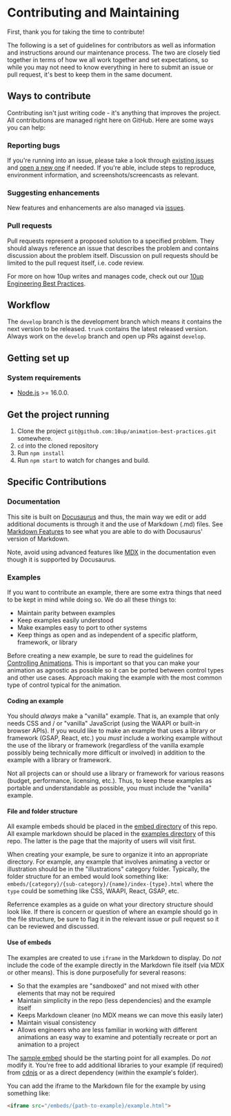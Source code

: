 # Contributing and Maintaining

First, thank you for taking the time to contribute!

The following is a set of guidelines for contributors as well as information and instructions around our maintenance process. The two are closely tied together in terms of how we all work together and set expectations, so while you may not need to know everything in here to submit an issue or pull request, it's best to keep them in the same document.

## Ways to contribute

Contributing isn't just writing code - it's anything that improves the project. All contributions are managed right here on GitHub. Here are some ways you can help:

### Reporting bugs

If you're running into an issue, please take a look through [existing issues](https://github.com/10up/animation-best-practices/issues) and [open a new one](https://github.com/10up/animation-best-practices/issues/new) if needed.  If you're able, include steps to reproduce, environment information, and screenshots/screencasts as relevant.

### Suggesting enhancements

New features and enhancements are also managed via [issues](https://github.com/10up/animation-best-practices/issues).

### Pull requests

Pull requests represent a proposed solution to a specified problem.  They should always reference an issue that describes the problem and contains discussion about the problem itself.  Discussion on pull requests should be limited to the pull request itself, i.e. code review.

For more on how 10up writes and manages code, check out our [10up Engineering Best Practices](https://10up.github.io/Engineering-Best-Practices/).

## Workflow

The `develop` branch is the development branch which means it contains the next version to be released. `trunk` contains the latest released version.  Always work on the `develop` branch and open up PRs against `develop`.

## Getting set up

### System requirements

- [Node.js](https://nodejs.org/) >= 16.0.0. 

## Get the project running
1. Clone the project `git@github.com:10up/animation-best-practices.git` somewhere.
1. `cd` into the cloned repository
1. Run `npm install`
1. Run `npm start` to watch for changes and build.


## Specific Contributions

### Documentation

This site is built on [Docusaurus](https://docusaurus.io/) and thus, the main way we edit or add additional documents is through it and the use of Markdown (.md) files. See [Markdown Features](https://docusaurus.io/docs/markdown-features) to see what you are able to do with Docusaurus' version of Markdown.

Note, avoid using advanced features like [MDX](https://mdxjs.com/) in the documentation even though it is supported by Docusaurus.

### Examples

If you want to contribute an example, there are some extra things that need to be kept in mind while doing so. We do all these things to:

- Maintain parity between examples 
- Keep examples easily understood
- Make examples easy to port to other systems
- Keep things as open and as independent of a specific platform, framework, or library

Before creating a new example, be sure to read the guidelines for [Controlling Animations](https://github.com/10up/animation-best-practices/guidelines/controlling-animations.md). This is important so that you can make your animation as agnostic as possible so it can be ported between control types and other use cases. Approach making the example with the most common type of control typical for the animation.

#### Coding an example

You should _always_ make a "vanilla" example. That is, an example that only needs CSS and / or "vanilla" JavaScript (using the WAAPI or built-in browser APIs). If you would like to make an example that uses a library or framework (GSAP, React, etc.) you _must_ include a working example without the use of the library or framework (regardless of the vanilla example possibly being technically more difficult or involved) in addition to the example with a library or framework.

Not all projects can or should use a library or framework for various reasons (budget, performance, licensing, etc.). Thus, to keep these examples as portable and understandable as possible, you must include the "vanilla" example.

#### File and folder structure

All example embeds should be placed in the [embed directory](https://github.com/10up/animation-best-practices/static/embeds/) of this repo. All example markdown should be placed in the [examples directory](https://github.com/10up/animation-best-practices/examples/) of this repo. The latter is the page that the majority of users will visit first.

When creating your example, be sure to organize it into an appropriate directory. For example, any example that involves animating a vector or illustration should be in the "illustrations" category folder. Typically, the folder structure for an embed would look something like: `embeds/{category}/{sub-category}/{name}/index-{type}.html` where the `type` could be something like CSS, WAAPI, React, GSAP, etc.

Referrence examples as a guide on what your directory structure should look like. If there is concern or question of where an example should go in the file structure, be sure to flag it in the relevant issue or pull request so it can be reviewed and discussed.

#### Use of embeds

The examples are created to use `iframe` in the Markdown to display. Do _not_ include the code of the example directly in the Markdown file itself (via MDX or other means). This is done purposefully for several reasons:

- So that the examples are "sandboxed" and not mixed with other elements that may not be required
- Maintain simplicity in the repo (less dependencies) and the example itself
- Keeps Markdown cleaner (no MDX means we can move this easily later)
- Maintain visual consistency
- Allows engineers who are less familiar in working with different animations an easy way to examine and potentially recreate or port an animation to a project

The [sample embed](https://github.com/10up/animation-best-practices/static/embeds/_sample) should be the starting point for all examples. Do _not_ modify it. You're free to add additional libraries to your example (if required) from [cdnjs](https://cdnjs.com/) or as a direct dependency (within the example's folder).

You can add the iframe to the Markdown file for the example by using something like:

```html
<iframe src="/embeds/{path-to-example}/example.html">
```

